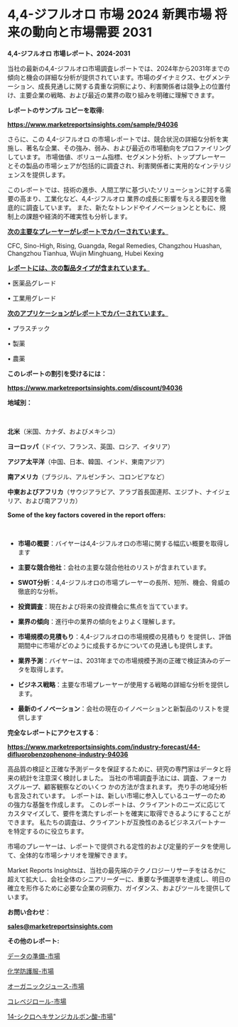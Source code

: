 # 4,4-ジフルオロ 市場 2024 新興市場 将来の動向と市場需要 2031

<strong>4,4-ジフルオロ 市場レポート、2024-2031</strong>

当社の最新の4,4-ジフルオロ市場調査レポートでは、2024年から2031年までの傾向と機会の詳細な分析が提供されています。市場のダイナミクス、セグメンテーション、成長見通しに関する貴重な洞察により、利害関係者は競争上の位置付け、主要企業の戦略、および最近の業界の取り組みを明確に理解できます。



<strong>レポートのサンプル コピーを取得:</strong> <a href=https://www.marketreportsinsights.com/sample/94036>

<strong><u>https://www.marketreportsinsights.com/sample/94036</u></strong></a>

さらに、この 4,4-ジフルオロ の市場レポートでは、競合状況の詳細な分析を実施し、著名な企業、その強み、弱み、および最近の市場動向をプロファイリングしています。 市場価値、ボリューム指標、セグメント分析、トッププレーヤーとその製品の市場シェアが包括的に調査され、利害関係者に実用的なインテリジェンスを提供します。

このレポートでは、技術の進歩、人間工学に基づいたソリューションに対する需要の高まり、工業化など、4,4-ジフルオロ 業界の成長に影響を与える要因を徹底的に調査しています。 また、新たなトレンドやイノベーションとともに、規制上の課題や経済的不確実性も分析します。



<strong><u>次の主要なプレーヤーがレポートでカバーされています。</u></strong>

CFC, Sino-High, Rising, Guangda, Regal Remedies, Changzhou Huashan, Changzhou Tianhua, Wujin Minghuang, Hubei Kexing



<strong><u><b>レポートには、次の製品タイプが含まれています。</b></u></strong>

• 医薬品グレード

• 工業用グレード



<strong><u><b>次のアプリケーションがレポートでカバーされています。</b></u></strong>

• プラスチック

• 製薬

• 農薬



<strong><b>このレポートの割引を受けるには：</b></strong>

<a href=https://www.marketreportsinsights.com/discount/94036>

<strong><u>https://www.marketreportsinsights.com/discount/94036</u></strong></a>



<strong>地域別：</strong>

<strong> </strong>



<strong>北米</strong>（米国、カナダ、およびメキシコ）



<strong>ヨーロッパ</strong>（ドイツ、フランス、英国、ロシア、イタリア）



<strong>アジア太平洋</strong>（中国、日本、韓国、インド、東南アジア）



<strong>南アメリカ</strong>（ブラジル、アルゼンチン、コロンビアなど）



<strong>中東およびアフリカ</strong>（サウジアラビア、アラブ首長国連邦、エジプト、ナイジェリア、および南アフリカ）



<strong>Some of the key factors covered in the report offers:</strong>

<strong> </strong>
<ul>
  <li>

<strong>市場の概要</strong>：バイヤーは4,4-ジフルオロの市場に関する幅広い概要を取得します</li>
  <li>

<strong>主要な競合他社</strong>：会社の主要な競合他社のリストが含まれています。</li>
  <li>

<strong>SWOT分析</strong>：4,4-ジフルオロの市場プレーヤーの長所、短所、機会、脅威の徹底的な分析。</li>
  <li>

<strong>投資調査</strong>：現在および将来の投資機会に焦点を当てています。</li>
  <li>

<strong>業界の傾向</strong>：進行中の業界の傾向をよりよく理解します。</li>
  <li>

<strong>市場規模の見積もり</strong>：4,4-ジフルオロの市場規模の見積もり を提供し、評価期間中に市場がどのように成長するかについての見通しも提供します。</li>
  <li>

<strong>業界予測</strong>：バイヤーは、2031年までの市場規模予測の正確で検証済みのデータを取得します。</li>
  <li>

<strong>ビジネス戦略</strong>：主要な市場プレーヤーが使用する戦略の詳細な分析を提供します。</li>
  <li>

<strong>最新のイノベーション</strong>：会社の現在のイノベーションと新製品のリストを提供します</li>
</ul>


<strong>完全なレポートにアクセスする</strong>：

<a href=https://www.marketreportsinsights.com/industry-forecast/44-difluorobenzophenone-industry-94036>

<strong><u>https://www.marketreportsinsights.com/industry-forecast/44-difluorobenzophenone-industry-94036</u></strong></a>

高品質の検証と正確な予測データを保証するために、研究の専門家はデータと将来の統計を注意深く検討しました。 当社の市場調査手法には、調査、フォーカスグループ、顧客観察などのいくつ かの方法が含まれます。 売り手の地域分析も言及されています。 レポートは、新しい市場に参入しているユーザーのための強力な基盤を作成します。 このレポートは、クライアントのニーズに応じてカスタマイズして、要件を満たすレポートを確実に取得できるようにすることができます。 私たちの調査は、クライアントが互換性のあるビジネスパートナーを特定するのに役立ちます。

市場のプレーヤーは、レポートで提供される定性的および定量的データを使用して、全体的な市場シナリオを理解できます。

Market Reports Insightsは、当社の最先端のテクノロジーリサーチをはるかに超えて拡大し、会社全体のシニアリーダーに、重要な予備選挙を達成し、明日の確立を形作るために必要な企業の洞察力、ガイダンス、およびツールを提供しています。



<strong><b>お問い合わせ</b></strong>：

<a href=mailto:sales@marketreportsinsights.com>

<strong><u>sales@marketreportsinsights.com</u></strong></a>



<strong>その他のレポート:</strong>

<a href=https://www.linkedin.com/pulse/データの準備-市場-2023-総利益と主要ベンダー-2030-analytics-achievers-24-analysis-lr40f/>データの準備-市場</a>

<a href=https://www.linkedin.com/pulse/化学防護服-市場-2023-収益と成長ドライバー-2030-analytics-achievers-24-analysis-1zonf/>化学防護服-市場</a>

<a href=https://www.linkedin.com/pulse/オーガニックジュース-市場-2023-収益と成長ドライバー-2030-analytics-achievers-24-analysis-lhpjf/>オーガニックジュース-市場</a>

<a href=https://www.linkedin.com/pulse/コレベジロール-市場-2023-年のダイナミクスとビジネストレンド-2030-z4kff/>コレベジロール-市場</a>

<a href=https://www.linkedin.com/pulse/14-シクロヘキサンジカルボン酸-市場-2023-総合分析と事業成長戦略-2030-p9dkf/>14-シクロヘキサンジカルボン酸-市場</a>"
